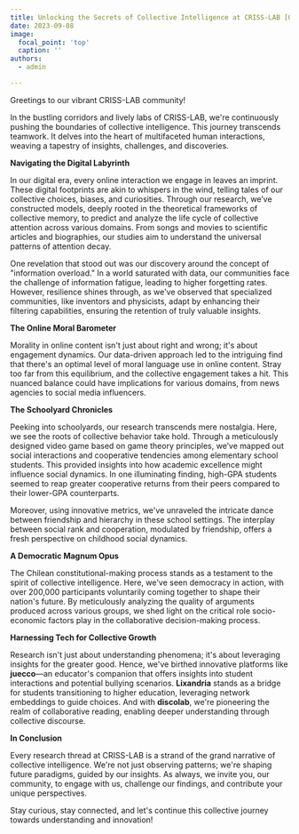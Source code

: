 ```yaml
---
title: Unlocking the Secrets of Collective Intelligence at CRISS-LAB [Opinión]
date: 2023-09-08
image:
  focal_point: 'top'
  caption: ''
authors:
  - admin 

---
```


Greetings to our vibrant CRISS-LAB community!

In the bustling corridors and lively labs of CRISS-LAB, we're continuously pushing the boundaries of collective intelligence. This journey transcends teamwork. It delves into the heart of multifaceted human interactions, weaving a tapestry of insights, challenges, and discoveries.

**Navigating the Digital Labyrinth**

In our digital era, every online interaction we engage in leaves an imprint. These digital footprints are akin to whispers in the wind, telling tales of our collective choices, biases, and curiosities. Through our research, we’ve constructed models, deeply rooted in the theoretical frameworks of collective memory, to predict and analyze the life cycle of collective attention across various domains. From songs and movies to scientific articles and biographies, our studies aim to understand the universal patterns of attention decay. 

One revelation that stood out was our discovery around the concept of "information overload." In a world saturated with data, our communities face the challenge of information fatigue, leading to higher forgetting rates. However, resilience shines through, as we've observed that specialized communities, like inventors and physicists, adapt by enhancing their filtering capabilities, ensuring the retention of truly valuable insights.

**The Online Moral Barometer**

Morality in online content isn't just about right and wrong; it's about engagement dynamics. Our data-driven approach led to the intriguing find that there's an optimal level of moral language use in online content. Stray too far from this equilibrium, and the collective engagement takes a hit. This nuanced balance could have implications for various domains, from news agencies to social media influencers.

**The Schoolyard Chronicles**

Peeking into schoolyards, our research transcends mere nostalgia. Here, we see the roots of collective behavior take hold. Through a meticulously designed video game based on game theory principles, we’ve mapped out social interactions and cooperative tendencies among elementary school students. This provided insights into how academic excellence might influence social dynamics. In one illuminating finding, high-GPA students seemed to reap greater cooperative returns from their peers compared to their lower-GPA counterparts. 

Moreover, using innovative metrics, we've unraveled the intricate dance between friendship and hierarchy in these school settings. The interplay between social rank and cooperation, modulated by friendship, offers a fresh perspective on childhood social dynamics.

**A Democratic Magnum Opus**

The Chilean constitutional-making process stands as a testament to the spirit of collective intelligence. Here, we've seen democracy in action, with over 200,000 participants voluntarily coming together to shape their nation's future. By meticulously analyzing the quality of arguments produced across various groups, we shed light on the critical role socio-economic factors play in the collaborative decision-making process.

**Harnessing Tech for Collective Growth**

Research isn't just about understanding phenomena; it's about leveraging insights for the greater good. Hence, we've birthed innovative platforms like **juecco**—an educator's companion that offers insights into student interactions and potential bullying scenarios. **Lixandria** stands as a bridge for students transitioning to higher education, leveraging network embeddings to guide choices. And with **discolab**, we're pioneering the realm of collaborative reading, enabling deeper understanding through collective discourse.

**In Conclusion**

Every research thread at CRISS-LAB is a strand of the grand narrative of collective intelligence. We're not just observing patterns; we're shaping future paradigms, guided by our insights. As always, we invite you, our community, to engage with us, challenge our findings, and contribute your unique perspectives.

Stay curious, stay connected, and let's continue this collective journey towards understanding and innovation!



<!-- Fuente: [Trade News](https://trade-news.cl/2023/04/26/el-impacto-de-la-automatizacion-y-la-ia-en-el-trabajo-del-miedo-a-la-oportunidad/) -->
